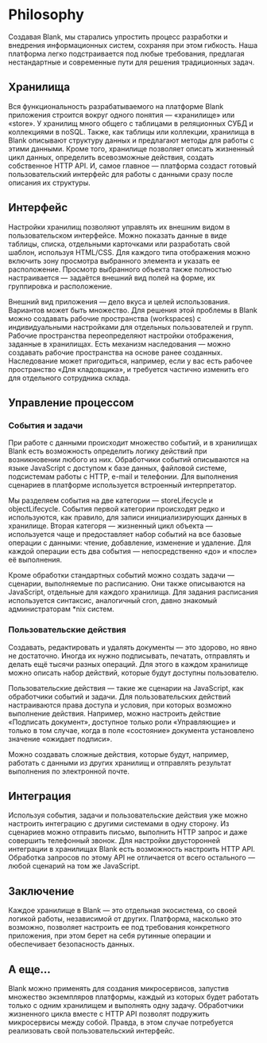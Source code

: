 # Philosophy

Создавая Blank, мы старались упростить процесс разработки и внедрения информационных систем, сохраняя при этом гибкость. Наша платформа легко подстраивается под любые требования, предлагая нестандартные и современные пути для решения традиционных задач.

## Хранилища

Вся функциональность разрабатываемого на платформе Blank приложения строится вокруг одного понятия&nbsp;&mdash; &laquo;хранилище&raquo; или &laquo;store&raquo;. У хранилищ много общего с таблицами в реляционных СУБД и коллекциями в noSQL. Также, как таблицы или коллекции, хранилища в Blank описывают структуру данных и предлагают методы для работы с этими данными. Кроме того, хранилище позволяет описать жизненный цикл данных, определить всевозможные действия, создать собственное HTTP API. И, самое главное&nbsp;&mdash; платформа создаст готовый пользовательский интерфейс для работы с данными сразу после описания их структуры.

## Интерфейс

Настройки хранилищ позволяют управлять их внешним видом в пользовательском интерфейсе. Можно показать данные в виде таблицы, списка, отдельными карточками или разработать свой шаблон, используя HTML/CSS. Для каждого типа отображения можно включить зону просмотра выбранного элемента и указать ее расположение. Просмотр выбранного объекта также полностью настраивается&nbsp;&mdash; задаётся внешний вид полей на форме, их группировка и расположение.

Внешний вид приложения&nbsp;&mdash; дело вкуса и целей использования. Вариантов может быть множество. Для решения этой проблемы в Blank можно создавать рабочие пространства (workspaces) с индивидуальными настройками для отдельных пользователей и групп. Рабочие пространства переопределяют настройки отображения, заданные в хранилищах. Есть механизм наследования&nbsp;&mdash; можно создавать рабочие пространства на основе ранее созданных. Наследование может пригодиться, например, если у вас есть рабочее пространство &laquo;Для кладовщика&raquo;, и требуется частично изменить его для отдельного сотрудника склада.

## Управление процессом

### События и задачи

При работе с данными происходит множество событий, и в хранилищах Blank есть возможность определить логику действий при возникновении любого из них. Обработчики событий описываются на языке JavaScript с доступом к базе данных, файловой системе, подсистемам работы с HTTP, e-mail и телефонии. Для выполнения сценариев в платформе используется встроенный интерпретатор. 

Мы разделяем события на две категории&nbsp;&mdash; storeLifecycle и objectLifecycle. События первой категории происходят редко и используются, как правило, для записи инициализирующих данных в хранилище. Вторая категоря &mdash; жизненный цикл объекта&nbsp;&mdash; используется чаще и предоставляет набор событий на все базовые операции с данными: чтение, добавление, изменение и удаление. Для каждой операции есть два события&nbsp;&mdash; непосредственно &laquo;до&raquo; и &laquo;после&raquo; её выполнения.

Кроме обработки стандартных событий можно создать задачи&nbsp;&mdash; сценарии, выполняемые по расписанию. Они также описываются на JavaScript, отдельные для каждого хранилища. Для задания расписания используется синтаксис, аналогичный cron, давно знакомый администраторам *nix систем.

### Пользовательские действия

Создавать, редактировать и удалять документы&nbsp;&mdash; это здорово, но явно не достаточно. Иногда их нужно подписывать, печатать, отправлять и делать ещё тысячи разных операций. Для этого в каждом хранилище можно описать набор действий, которые будут доступны пользователю. 

Пользовательские действия&nbsp;&mdash; такие же сценарии на JavaScript, как обработчики событий и задачи. Для пользовательских действий настраиваются права доступа и условия, при которых возможно выполнение действия. Например, можно настроить действие &laquo;Подписать документ&raquo;, доступное только роли &laquo;Управляющие&raquo; и только в том случае, когда в поле &laquo;состояние&raquo; документа установлено значение &laquo;ожидает подписи&raquo;.

Можно создавать сложные действия, которые будут, например, работать с данными из других хранилищ и отправлять результат выполнения по электронной почте.

## Интеграция

Используя события, задачи и пользовательские действия уже можно настроить интеграцию с другими системами в одну сторону. Из сценариев можно отправить письмо, выполнить HTTP запрос и даже совершить телефонный звонок. Для настройки двусторонней интеграции в хранилищах Blank есть возможность настроить HTTP API. Обработка запросов по этому API не отличается от всего остального&nbsp;&mdash; любой сценарий на том же JavaScript.

## Заключение

Каждое хранилище в Blank&nbsp;&mdash; это отдельная экосистема, со своей логикой работы, независимой от других. Платформа, насколько это возможно, позволяет настроить ее под требования конкретного приложения, при этом берет на себя рутинные операции и обеспечивает безопасность данных.

## А еще...

Blank можно применять для создания микросервисов, запустив множество экземпляров платформы, каждый из которых будет работать только с одним хранилищем и выполнять одну задачу. Обработчики жизненного цикла вместе с HTTP API позволят подружить микросервисы между собой. Правда, в этом случае потребуется реализовать свой пользовательский интерфейс.
